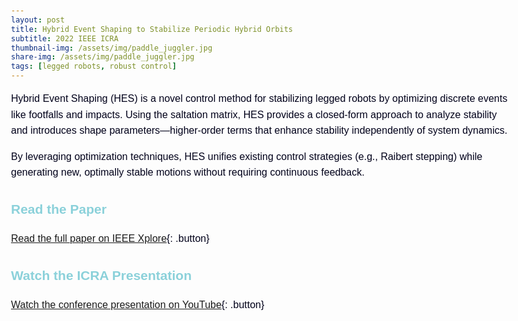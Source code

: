 ```yaml
---
layout: post
title: Hybrid Event Shaping to Stabilize Periodic Hybrid Orbits
subtitle: 2022 IEEE ICRA
thumbnail-img: /assets/img/paddle_juggler.jpg
share-img: /assets/img/paddle_juggler.jpg
tags: [legged robots, robust control]
---
```


<style>
  body { 
    font-family: 'Figtree', sans-serif; 
    line-height: 1.6; 
    max-width: 800px; 
    margin: auto; 
    padding: 20px; 
    color: #00001a;
  }
  h1 { color: #745EED; text-align: center; font-weight: 600; }
  h2 { color: #8BD1DA; font-weight: 600; }
  p { font-size: 16px; }
  .video-thumbnail { text-align: center; margin-top: 20px; }
  .button {
    display: inline-block;
    padding: 10px 15px;
    margin: 10px 0;
    font-size: 16px;
    color: #FFF5EE;
    background: #745EED;
    text-decoration: none;
    border-radius: 5px;
    font-weight: 600;
  }
  .button:hover { background: #8BD1DA; color: #00001a; }
</style>

Hybrid Event Shaping (HES) is a novel control method for stabilizing legged robots by optimizing discrete events like footfalls and impacts. Using the saltation matrix, HES provides a closed-form approach to analyze stability and introduces shape parameters—higher-order terms that enhance stability independently of system dynamics. 

By leveraging optimization techniques, HES unifies existing control strategies (e.g., Raibert stepping) while generating new, optimally stable motions without requiring continuous feedback.

## Read the Paper  
[Read the full paper on IEEE Xplore](https://ieeexplore.ieee.org/document/9811782){: .button}

## Watch the ICRA Presentation  
[Watch the conference presentation on YouTube]([https://ieeexplore.ieee.org/document/9811782](https://www.youtube.com/watch?v=oLRKRzsb5uo)){: .button}
